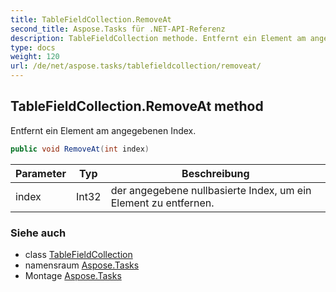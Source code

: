 ```yaml
---
title: TableFieldCollection.RemoveAt
second_title: Aspose.Tasks für .NET-API-Referenz
description: TableFieldCollection methode. Entfernt ein Element am angegebenen Index.
type: docs
weight: 120
url: /de/net/aspose.tasks/tablefieldcollection/removeat/
---
```

## TableFieldCollection.RemoveAt method

Entfernt ein Element am angegebenen Index.

```csharp
public void RemoveAt(int index)
```

| Parameter | Typ | Beschreibung |
| --- | --- | --- |
| index | Int32 | der angegebene nullbasierte Index, um ein Element zu entfernen. |

### Siehe auch

* class [TableFieldCollection](../)
* namensraum [Aspose.Tasks](../../tablefieldcollection/)
* Montage [Aspose.Tasks](../../../)


